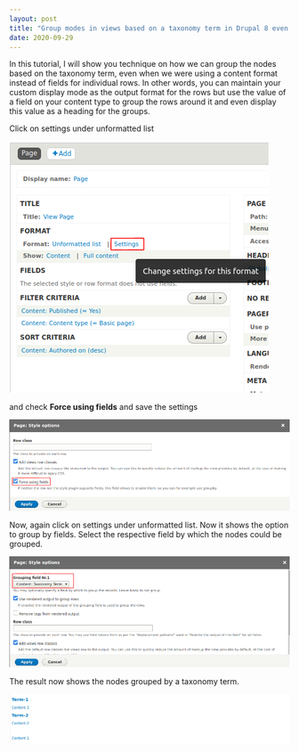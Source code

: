 ```yaml
---
layout: post
title: "Group modes in views based on a taxonomy term in Drupal 8 even while using display modes."
date: 2020-09-29
---
```

In this tutorial, I will show you technique on how we can group the nodes based on the taxonomy term, even when we were using a content format instead of fields for individual rows. In other words, you can maintain your custom display mode as the output format for the rows but use the value of a field on your content type to group the rows around it and even display this value as a heading for the groups.

Click on settings under unformatted list

![view-settings](/blog-29-sep/view-setting-1.png)

and check **Force using fields** and save the settings

![force-using-fields](/blog-29-sep/view-setting-2.png)

Now, again click on settings under unformatted list. Now it shows the option to group by fields. Select the respective field by which the nodes could be 
grouped.

![group-field](/blog-29-sep/view-setting-3.png)

The result now shows the nodes grouped by a taxonomy term.

![group-result](/blog-29-sep/view-setting-4.png)
